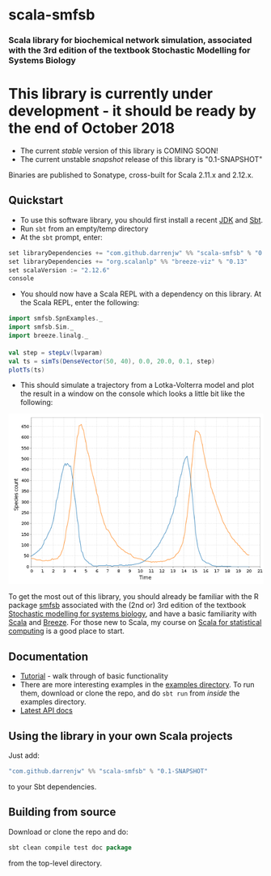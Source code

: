# scala-smfsb

### Scala library for biochemical network simulation, associated with the 3rd edition of the textbook Stochastic Modelling for Systems Biology


# This library is currently under development - it should be ready by the end of October 2018


* The current *stable* version of this library is COMING SOON!
* The current unstable *snapshot* release of this library is "0.1-SNAPSHOT"

Binaries are published to Sonatype, cross-built for Scala 2.11.x and 2.12.x.

## Quickstart

* To use this software library, you should first install a recent [JDK](http://www.oracle.com/technetwork/java/javase/downloads) and [Sbt](http://www.scala-sbt.org/).
* Run `sbt` from an empty/temp directory
* At the `sbt` prompt, enter:
```scala
set libraryDependencies += "com.github.darrenjw" %% "scala-smfsb" % "0.1-SNAPSHOT"
set libraryDependencies += "org.scalanlp" %% "breeze-viz" % "0.13"
set scalaVersion := "2.12.6"
console
```
* You should now have a Scala REPL with a dependency on this library. At the Scala REPL, enter the following:
```scala
import smfsb.SpnExamples._
import smfsb.Sim._
import breeze.linalg._

val step = stepLv(lvparam)
val ts = simTs(DenseVector(50, 40), 0.0, 20.0, 0.1, step)
plotTs(ts)
```
* This should simulate a trajectory from a Lotka-Volterra model and plot the result in a window on the console which looks a little bit like the following:

![Lotka-Volterra trajectory](LV-trajectory.png)

To get the most out of this library, you should already be familiar with the R package [smfsb](https://cran.r-project.org/package=smfsb) associated with the (2nd or) 3rd edition of the textbook [Stochastic modelling for systems biology](https://github.com/darrenjw/smfsb/), and have a basic familiarity with [Scala](https://www.scala-lang.org/) and [Breeze](https://github.com/scalanlp/breeze). For those new to Scala, my course on [Scala for statistical computing](https://github.com/darrenjw/scala-course/blob/master/SelfStudyGuide.md) is a good place to start.

## Documentation

* [Tutorial](docs/Tutorial.md) - walk through of basic functionality
* There are more interesting examples in the [examples directory](examples/). To run them, download or clone the repo, and do `sbt run` from *inside* the examples directory.
* [Latest API docs](https://darrenjw.github.io/scala-smfsb/api/smfsb/index.html)

## Using the library in your own Scala projects

Just add:
```scala
"com.github.darrenjw" %% "scala-smfsb" % "0.1-SNAPSHOT"
```
to your Sbt dependencies.

## Building from source

Download or clone the repo and do:
```scala
sbt clean compile test doc package
```
from the top-level directory.

